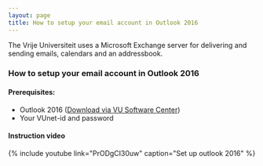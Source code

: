```yaml
---
layout: page
title: How to setup your email account in Outlook 2016
---
```


The Vrije Universiteit uses a Microsoft Exchange server for delivering and sending emails, calendars and an addressbook.

### How to setup your email account in Outlook 2016

#### Prerequisites:

 * Outlook 2016 ([Download via VU Software Center](munki://detail-MSOutlook2016))
 * Your VUnet-id and password

#### Instruction video

{% include youtube link="PrODgCI30uw" caption="Set up outlook 2016" %}
